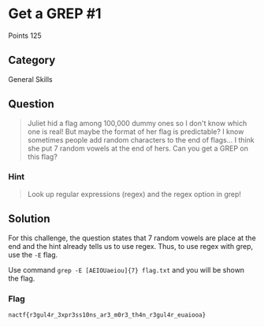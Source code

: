 # Get a GREP #1
Points 125

## Category 
General Skills

## Question
>Juliet hid a flag among 100,000 dummy ones so I don't know which one is real! But maybe the format of her flag is predictable? I know sometimes people add random characters to the end of flags... I think she put 7 random vowels at the end of hers. Can you get a GREP on this flag?

### Hint
>Look up regular expressions (regex) and the regex option in grep!

## Solution
For this challenge, the question states that 7 random vowels are place at the end and the hint already tells us to use regex. Thus, to use regex with grep, use the `-E` flag.

Use command `grep -E [AEIOUaeiou]{7} flag.txt` and you will be shown the flag.

### Flag
`nactf{r3gul4r_3xpr3ss10ns_ar3_m0r3_th4n_r3gul4r_euaiooa}`
